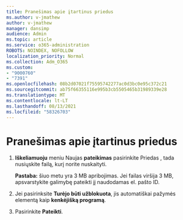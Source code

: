 ```yaml
---
title: Pranešimas apie įtartinus priedus
ms.author: v-jmathew
author: v-jmathew
manager: dansimp
audience: Admin
ms.topic: article
ms.service: o365-administration
ROBOTS: NOINDEX, NOFOLLOW
localization_priority: Normal
ms.collection: Adm_O365
ms.custom:
- "9000760"
- "7391"
ms.openlocfilehash: 08b2d07021f75595742277ac0d3bc0e95c372c21
ms.sourcegitcommit: ab75f66355116e995b3cb5505465b31989339e28
ms.translationtype: MT
ms.contentlocale: lt-LT
ms.lasthandoff: 08/13/2021
ms.locfileid: "58326703"
---
```

# <a name="report-suspicious-attachments"></a>Pranešimas apie įtartinus priedus

1. **Iškeliamuoju** meniu Naujas **pateikimas** pasirinkite Priedas , tada nusiųskite failą, kurį norite nuskaityti.
    
    **Pastaba:** šiuo metu yra 3 MB apribojimas. Jei failas viršija 3 MB, apsvarstykite galimybę pateikti jį naudodamas el. pašto ID.
2. Jei pasirinksite **Turėjo būti užblokuota**, jis automatiškai pažymės elementą kaip **kenkėjišką programą**.
3. Pasirinkite **Pateikti**.
